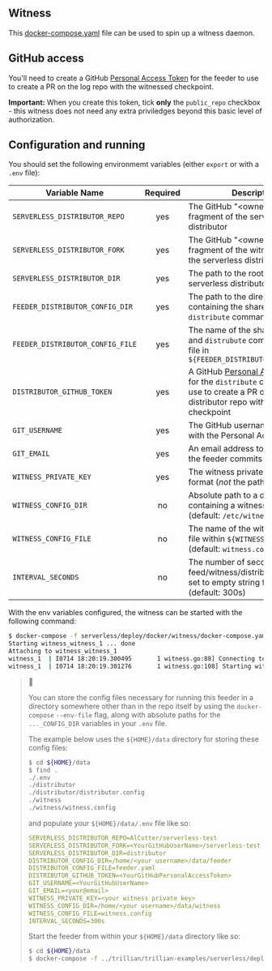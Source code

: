 Witness
-------

This [docker-compose.yaml](docker-compose.yaml) file can be used to spin up a witness daemon.

## GitHub access

You'll need to create a GitHub
[Personal Access Token](https://docs.github.com/en/github/authenticating-to-github/keeping-your-account-and-data-secure/creating-a-personal-access-token)
for the feeder to use to create a PR on the log repo with the witnessed checkpoint.

**Important:**
When you create this token, tick **only** the `public_repo` checkbox - this witness does not need
any extra priviledges beyond this basic level of authorization.

## Configuration and running

You should set the following environmemt variables (either `export` or with a `.env` file):

Variable Name                   | Required | Description
--------------------------------|:--------:|-------------------------------------------------
`SERVERLESS_DISTRIBUTOR_REPO`   | yes      | The GitHub "<owner/repo>" fragment of the serverless distributor
`SERVERLESS_DISTRIBUTOR_FORK`   | yes      | The GitHub "<owner/repo>" fragment of the witness' fork of the serverless distributor
`SERVERLESS_DISTRIBUTOR_DIR`    | yes      | The path to the root of the serverless distributor in its repo
`FEEDER_DISTRIBUTOR_CONFIG_DIR` | yes      | The path to the directory containing the shared `feeder` and `distribute` commands' config file
`FEEDER_DISTRIBUTOR_CONFIG_FILE`| yes      | The name of the shared `feeder` and `distrubute` commands' config file in `${FEEDER_DISTRIBUTOR_CONFIG_DIR}`
`DISTRIBUTOR_GITHUB_TOKEN`      | yes      | A GitHub [Personal Access Token](https://docs.github.com/en/github/authenticating-to-github/keeping-your-account-and-data-secure/creating-a-personal-access-token) for the `distribute` command to use to create a PR on the distributor repo with the witnessed checkpoint
`GIT_USERNAME`                  | yes      | The GitHub username associated with the Personal Access Token
`GIT_EMAIL`                     | yes      | An email address to associate with the feeder commits
`WITNESS_PRIVATE_KEY`           | yes      | The witness private key in note format (*not* the path to the key)
`WITNESS_CONFIG_DIR`            | no       | Absolute path to a directory containing a witness config file (default: `/etc/witness/config`)
`WITNESS_CONFIG_FILE`           | no       | The name of the witness config file within `${WITNESS_CONFIG_DIR}` (default: `witness.config`)
`INTERVAL_SECONDS`              | no   | The number of seconds between feed/witness/distribute attempts, set to empty string for one-shot (default: 300s)

With the env variables configured, the witness can be started with the following command:

```bash
$ docker-compose -f serverless/deploy/docker/witness/docker-compose.yaml up
Starting witness_witness_1 ... done
Attaching to witness_witness_1
witness_1  | I0714 18:20:19.300495       1 witness.go:88] Connecting to local DB at "/data/witness.sqlite"
witness_1  | I0714 18:20:19.301276       1 witness.go:108] Starting witness server...
```

> :frog:
>
> You can store the config files necessary for running this feeder in a directory somewhere other
> than in the repo itself by using the `docker-compose` `--env-file` flag, along with absolute paths
> for the `..._CONFIG_DIR` variables in your `.env` file.
>
> The example below uses the `${HOME}/data` directory for storing these config files:
> 
> ```bash
> $ cd ${HOME}/data
> $ find .
> ./.env
> ./distributor
> ./distributor/distributor.config
> ./witness
> ./witness/witness.config
> ```
> 
> and populate your `${HOME}/data/.env` file like so:
> ```yaml
> SERVERLESS_DISTRIBUTOR_REPO=AlCutter/serverless-test
> SERVERLESS_DISTRIBUTOR_FORK=<YourGitHubUserName>/serverless-test
> SERVERLESS_DISTRIBUTOR_DIR=distributor
> DISTRIBUTOR_CONFIG_DIR=/home/<your username>/data/feeder
> DISTRIBUTOR_CONFIG_FILE=feeder.yaml
> DISTRIBUTOR_GITHUB_TOKEN=<YourGitHubPersonalAccessToken>
> GIT_USERNAME=<YourGitHubUserName>
> GIT_EMAIL=<your@email>
> WITNESS_PRIVATE_KEY=<your witness private key>
> WITNESS_CONFIG_DIR=/home/<your username>/data/witness
> WITNESS_CONFIG_FILE=witness.config
> INTERVAL_SECONDS=300s
> ```
>
> Start the feeder from within your `${HOME}/data` directory like so:
> ```bash
> $ cd ${HOME}/data
> $ docker-compose -f ../trillian/trillian-examples/serverless/deploy/docker/witness/docker-compose.yaml --env-file=./.env up
> ```